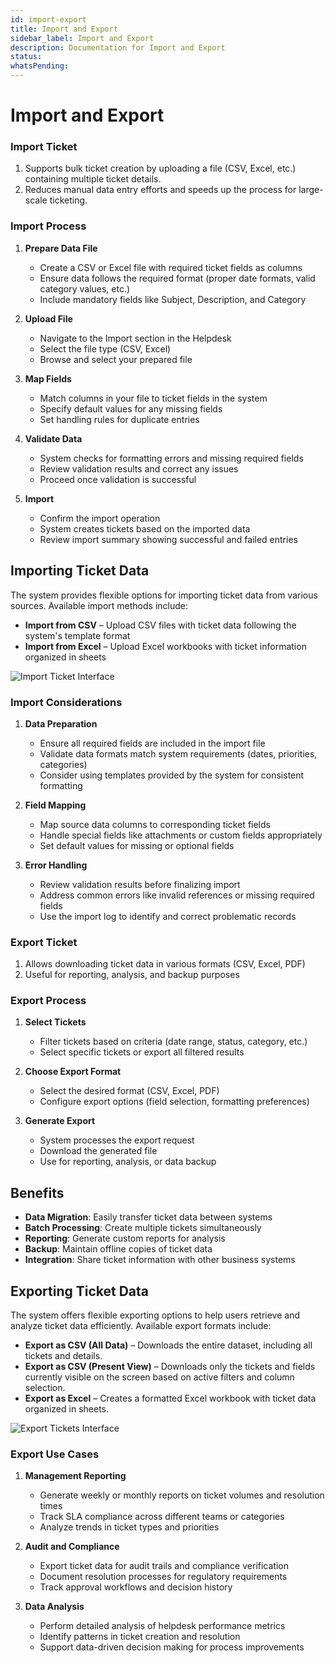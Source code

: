```yaml
---
id: import-export
title: Import and Export
sidebar_label: Import and Export
description: Documentation for Import and Export
status: 
whatsPending: 
---
```


# Import and Export

### Import Ticket

1. Supports bulk ticket creation by uploading a file (CSV, Excel, etc.) containing multiple ticket details.
2. Reduces manual data entry efforts and speeds up the process for large-scale ticketing.

### Import Process

1. **Prepare Data File**
   - Create a CSV or Excel file with required ticket fields as columns
   - Ensure data follows the required format (proper date formats, valid category values, etc.)
   - Include mandatory fields like Subject, Description, and Category

2. **Upload File**
   - Navigate to the Import section in the Helpdesk
   - Select the file type (CSV, Excel)
   - Browse and select your prepared file

3. **Map Fields**
   - Match columns in your file to ticket fields in the system
   - Specify default values for any missing fields
   - Set handling rules for duplicate entries

4. **Validate Data**
   - System checks for formatting errors and missing required fields
   - Review validation results and correct any issues
   - Proceed once validation is successful

5. **Import**
   - Confirm the import operation
   - System creates tickets based on the imported data
   - Review import summary showing successful and failed entries

## Importing Ticket Data

The system provides flexible options for importing ticket data from various sources. Available import methods include:

- **Import from CSV** – Upload CSV files with ticket data following the system's template format
- **Import from Excel** – Upload Excel workbooks with ticket information organized in sheets

![Import Ticket Interface](/img/Helpdesk/Import_Ticket.jpg)

### Import Considerations

1. **Data Preparation**
   - Ensure all required fields are included in the import file
   - Validate data formats match system requirements (dates, priorities, categories)
   - Consider using templates provided by the system for consistent formatting

2. **Field Mapping**
   - Map source data columns to corresponding ticket fields
   - Handle special fields like attachments or custom fields appropriately
   - Set default values for missing or optional fields

3. **Error Handling**
   - Review validation results before finalizing import
   - Address common errors like invalid references or missing required fields
   - Use the import log to identify and correct problematic records

### Export Ticket

1. Allows downloading ticket data in various formats (CSV, Excel, PDF)
2. Useful for reporting, analysis, and backup purposes

### Export Process

1. **Select Tickets**
   - Filter tickets based on criteria (date range, status, category, etc.)
   - Select specific tickets or export all filtered results

2. **Choose Export Format**
   - Select the desired format (CSV, Excel, PDF)
   - Configure export options (field selection, formatting preferences)

3. **Generate Export**
   - System processes the export request
   - Download the generated file
   - Use for reporting, analysis, or data backup

## Benefits

- **Data Migration**: Easily transfer ticket data between systems
- **Batch Processing**: Create multiple tickets simultaneously
- **Reporting**: Generate custom reports for analysis
- **Backup**: Maintain offline copies of ticket data
- **Integration**: Share ticket information with other business systems



## Exporting Ticket Data

The system offers flexible exporting options to help users retrieve and analyze ticket data efficiently. Available export formats include:

- **Export as CSV (All Data)** – Downloads the entire dataset, including all tickets and details.
- **Export as CSV (Present View)** – Downloads only the tickets and fields currently visible on the screen based on active filters and column selection.
- **Export as Excel** – Creates a formatted Excel workbook with ticket data organized in sheets.

![Export Tickets Interface](/img/Helpdesk/Export_Tickets.jpg)

### Export Use Cases

1. **Management Reporting**
   - Generate weekly or monthly reports on ticket volumes and resolution times
   - Track SLA compliance across different teams or categories
   - Analyze trends in ticket types and priorities

2. **Audit and Compliance**
   - Export ticket data for audit trails and compliance verification
   - Document resolution processes for regulatory requirements
   - Track approval workflows and decision history

3. **Data Analysis**
   - Perform detailed analysis of helpdesk performance metrics
   - Identify patterns in ticket creation and resolution
   - Support data-driven decision making for process improvements

